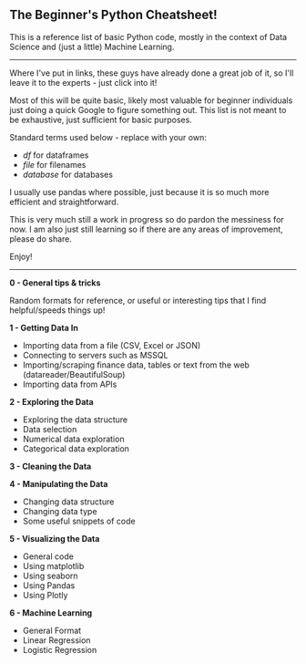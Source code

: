 ## The Beginner's Python Cheatsheet!

This is a reference list of basic Python code, mostly in the context of Data Science and (just a little) Machine Learning.

---

Where I've put in links, these guys have already done a great job of it, so I'll leave it to the experts - just click into it!

Most of this will be quite basic, likely most valuable for beginner individuals just doing a quick Google to figure something out. This list is not meant to be exhaustive, just sufficient for basic purposes.

Standard terms used below - replace with your own:
- _df_ for dataframes
- _file_ for filenames
- _database_ for databases

I usually use pandas where possible, just because it is so much more efficient and straightforward.

This is very much still a work in progress so do pardon the messiness for now.
I am also just still learning so if there are any areas of improvement, please do share.

Enjoy!

---

__0 - General tips & tricks__

Random formats for reference, or useful or interesting tips that I find helpful/speeds things up!

__1 - Getting Data In__
- Importing data from a file (CSV, Excel or JSON)
- Connecting to servers such as MSSQL
- Importing/scraping finance data, tables or text from the web (datareader/BeautifulSoup)
- Importing data from APIs

__2 - Exploring the Data__
- Exploring the data structure
- Data selection
- Numerical data exploration
- Categorical data exploration

__3 - Cleaning the Data__

__4 - Manipulating the Data__
- Changing data structure
- Changing data type
- Some useful snippets of code

__5 - Visualizing the Data__
- General code
- Using matplotlib
- Using seaborn
- Using Pandas
- Using Plotly

__6 - Machine Learning__
- General Format
- Linear Regression
- Logistic Regression